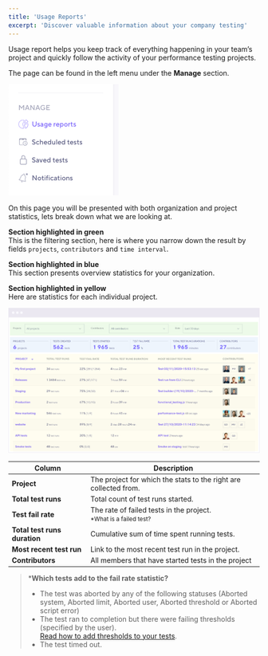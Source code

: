 ```yaml
---
title: 'Usage Reports'
excerpt: 'Discover valuable information about your company testing'
---
```


Usage report helps you keep track of everything happening in your team’s project and quickly follow the activity of your performance testing projects.

The page can be found in the left menu under the **Manage** section.

![Full UI](images/05-Usage-Reports/menu.png)

On this page you will be presented with both organization and project statistics, lets break down what we are looking at.

**Section highlighted in green**<br/>
This is the filtering section, here is where you narrow down the result by fields `projects`, `contributors` and `time interval`.

**Section highlighted in blue**<br/>
This section presents overview statistics for your organization.

**Section highlighted in yellow**<br/>
Here are statistics for each individual project.

![Full UI](images/05-Usage-Reports/full-ui.jpg)

| Column                       | Description                                                                           |
| ---------------------------- | ------------------------------------------------------------------------------------- |
| **Project**                  | The project for which the stats to the right are collected from.                      |
| **Total test runs**          | Total count of test runs started.                                                     |
| **Test fail rate**           | The rate of failed tests in the project. <br/><small>\*What is a failed test?</small> |
| **Total test runs duration** | Cumulative sum of time spent running tests.                                           |
| **Most recent test run**     | Link to the most recent test run in the project.                                      |
| **Contributors**             | All members that have started tests in the project                                    |

> \***Which tests add to the fail rate statistic?**
>
> - The test was aborted by any of the following statuses (Aborted system, Aborted limit, Aborted user, Aborted threshold or Aborted script error)
> - The test ran to completion but there were failing thresholds (specified by the user).<br/>[Read how to add thresholds to your tests](/using-k6/thresholds).
> - The test timed out.
